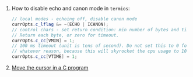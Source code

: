  1. How to disable echo and canon mode in `termios`:
    
    ```java
    // local modes - echoing off, disable canon mode
    currOpts.c_lflag &= ~(ECHO | ICANON);
    // control chars - set return condition: min number of bytes and timer.
    // Return each byte, or zero for timeout.
    currOpts.c_cc[VMIN] = 1;
    // 100 ms timeout (unit is tens of second). Do not set this to 0 for
    // whatever reason, because this will skyrocket the cpu usage to 100%!
    currOpts.c_cc[VTIME] = 1;
    ```
 2. [Move the cursor in a C program](https://stackoverflow.com/questions/33025599/move-the-cursor-in-a-c-program)
